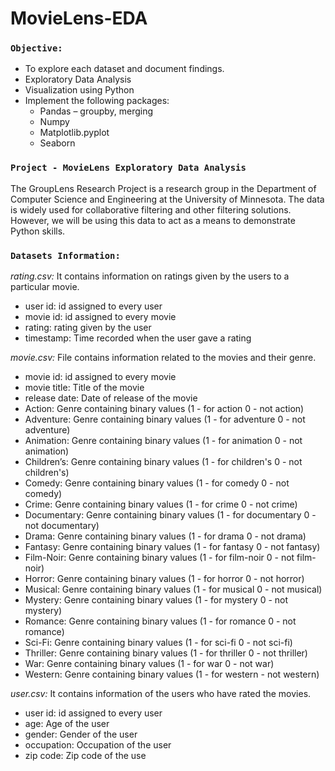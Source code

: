 # MovieLens-EDA
### `Objective:`
- To explore each dataset and document findings.
- Exploratory Data Analysis
- Visualization using Python
- Implement the following packages:
  - Pandas – groupby, merging 
  - Numpy
  - Matplotlib.pyplot
  - Seaborn


### `Project - MovieLens Exploratory Data Analysis`

The GroupLens Research Project is a research group in the Department of Computer Science and Engineering at the University of Minnesota. The data is widely used for collaborative filtering and other filtering solutions. However, we will be using this data to act as a means to demonstrate Python skills.


### `Datasets Information:`

*rating.csv:* It contains information on ratings given by the users to a particular movie.
- user id: id assigned to every user
- movie id: id assigned to every movie
- rating: rating given by the user
- timestamp: Time recorded when the user gave a rating

*movie.csv:* File contains information related to the movies and their genre.
- movie id: id assigned to every movie
- movie title: Title of the movie
- release date: Date of release of the movie
- Action: Genre containing binary values (1 - for action 0 - not action)
- Adventure: Genre containing binary values (1 - for adventure 0 - not adventure)
- Animation: Genre containing binary values (1 - for animation 0 - not animation)
- Children’s: Genre containing binary values (1 - for children's 0 - not children's)
- Comedy: Genre containing binary values (1 - for comedy 0 - not comedy)
- Crime: Genre containing binary values (1 - for crime 0 - not crime)
- Documentary: Genre containing binary values (1 - for documentary 0 - not documentary)
- Drama: Genre containing binary values (1 - for drama 0 - not drama)
- Fantasy: Genre containing binary values (1 - for fantasy 0 - not fantasy)
- Film-Noir: Genre containing binary values (1 - for film-noir 0 - not film-noir)
- Horror: Genre containing binary values (1 - for horror 0 - not horror)
- Musical: Genre containing binary values (1 - for musical 0 - not musical)
- Mystery: Genre containing binary values (1 - for mystery 0 - not mystery)
- Romance: Genre containing binary values (1 - for romance 0 - not romance)
- Sci-Fi: Genre containing binary values (1 - for sci-fi 0 - not sci-fi)
- Thriller: Genre containing binary values (1 - for thriller 0 - not thriller)
- War: Genre containing binary values (1 - for war 0 - not war)
- Western: Genre containing binary values (1 - for western - not western)


*user.csv:* It contains information of the users who have rated the movies.
- user id: id assigned to every user
- age: Age of the user
- gender: Gender of the user
- occupation: Occupation of the user
- zip code: Zip code of the use
